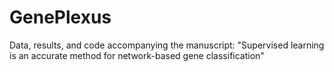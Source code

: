 # GenePlexus
Data, results, and code accompanying the manuscript: "Supervised learning is an accurate method for network-based gene classification"
